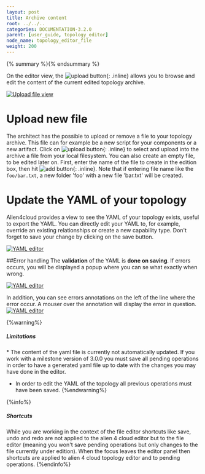 ```yaml
---
layout: post
title: Archive content
root: ../../..
categories: DOCUMENTATION-3.2.0
parent: [user_guide, topology_editor]
node_name: topology_editor_file
weight: 200
---
```


{% summary %}{% endsummary %}


On the editor view, the ![upload button](../../images/3.2.0/user_guide/archive_content_btn.png){: .inline} allows you to browse and edit the content of the current edited topology archive.

[![Upload file view](../../images/3.2.0/user_guide/upload-file-menu.png)](../../images/3.2.0/user_guide/upload-file-menu.png)

# Upload new file
The architect has the possible to upload or remove a file to your topology archive. This file can for example be a new script for your components or a new artifact.
Click on ![upload button](../../images/3.2.0/user_guide/upload-file-menu-upload-button.png){: .inline} to select and upload into the archive a file from your local filesystem.
You can also create an empty file, to be edited later on. First, enter the name of the file to create in the edition box, then hit ![add button](../../images/3.2.0/user_guide/upload-file-menu-add-button.png){: .inline}. Note that if entering file name like the `foo/bar.txt`, a new folder 'foo' with a new file 'bar.txt' will be created.


# Update the YAML of your topology

Alien4cloud provides a view to see the YAML of your topology exists, useful to export the YAML.
You can directly edit your YAML to, for example, override an existing relationships or create a new capability type.
Don't forget to save your change by clicking on the save button.

[![YAML editor](../../images/3.2.0/user_guide/editor-yaml-view.png)](../../images/3.2.0/user_guide/editor-yaml-view.png)

##Error handling
The __validation__ of the YAML is __done on saving__. If errors occurs, you will be displayed a popup where you can se what exactly when wrong.

[![YAML editor](../../images/3.2.0/user_guide/topology_editor/yaml_editor_validation_popup.png)](../../images/3.2.0/user_guide/topology_editor/yaml_editor_validation_popup.png)

In addition, you can see errors annotations on the left of the line where the error occur. A mouser over the annotation will display the error in question.
[![YAML editor](../../images/3.2.0/user_guide/topology_editor/yaml_editor_validation_annotation.png)](../../images/3.2.0/user_guide/topology_editor/yaml_editor_validation_annotation.png)

{%warning%}
<h5>Limitations</h5>
* The content of the yaml file is currently not automatically updated. If you work with a milestone version of 3.0.0 you must save all pending operations in order to have a generated yaml file up to date with the changes you may have done in the editor.

* In order to edit the YAML of the topology all previous operations must have been saved.
{%endwarning%}

{%info%}
<h5>Shortcuts</h5>
While you are working in the context of the file editor shortcuts like save, undo and redo are not applied to the alien 4 cloud editor but to the file editor (meaning you won't save pending operations but only changes to the file currently under edition). When the focus leaves the editor panel then shortcuts are applied to alien 4 cloud topology editor and to pending operations.
{%endinfo%}
